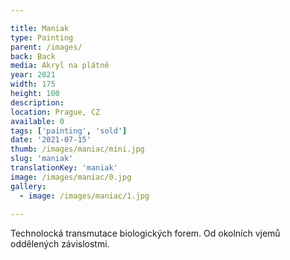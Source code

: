 ```yaml
---

title: Maniak
type: Painting
parent: /images/
back: Back
media: Akryl na plátně
year: 2021
width: 175
height: 100
description: 
location: Prague, CZ
available: 0
tags: ['painting', 'sold']
date: '2021-07-15'
thumb: /images/maniac/mini.jpg
slug: 'maniak'
translationKey: 'maniak'
image: /images/maniac/0.jpg
gallery:
  - image: /images/maniac/1.jpg
  
---
```

Technolocká transmutace biologických forem. Od okolních vjemů oddělených závislostmi. 
